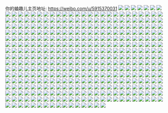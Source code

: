 你的蛐趣儿主页地址: https://weibo.com/u/5915370031 
![](https://wx4.sinaimg.cn/mw2000/006skhY3gy1h909k92pvej30u01syne4.jpg) 
![](https://wx4.sinaimg.cn/mw2000/006skhY3gy1h8wcviy0dij30u00k7abq.jpg) 
![](https://wx4.sinaimg.cn/mw2000/006skhY3gy1h8thjb55k2j30u010jgsk.jpg) 
![](https://wx4.sinaimg.cn/mw2000/006skhY3gy1h8thjevhzjj30u01aen52.jpg) 
![](https://wx4.sinaimg.cn/mw2000/006skhY3gy1h8l8j1ufknj30u01sy7gy.jpg) 
![](https://wx4.sinaimg.cn/mw2000/006skhY3gy1h8l8jalm39j30u01sydw4.jpg) 
![](https://wx4.sinaimg.cn/mw2000/006skhY3gy1h8hk0d07oyj30u01syqdw.jpg) 
![](https://wx4.sinaimg.cn/mw2000/006skhY3gy1h8hk0fcx0nj30u01sywpy.jpg) 
![](https://wx4.sinaimg.cn/mw2000/006skhY3gy1h8hk3m7grhj30u01sxk3a.jpg) 
![](https://wx4.sinaimg.cn/mw2000/006skhY3gy1h8gis7v02dj31400u046y.jpg) 
![](https://wx4.sinaimg.cn/mw2000/006skhY3gy1h8giysmq0oj30tu13utiw.jpg) 
![](https://wx4.sinaimg.cn/mw2000/006skhY3gy1h8gis684u4j30u0140wm0.jpg) 
![](https://wx4.sinaimg.cn/mw2000/006skhY3gy1h8gixk96j7j30u01sytmg.jpg) 
![](https://wx4.sinaimg.cn/mw2000/006skhY3gy1h8gixlawh7j30u00ns42x.jpg) 
![](https://wx4.sinaimg.cn/mw2000/006skhY3gy1h8giz4s4poj30u019qgvf.jpg) 
![](https://wx4.sinaimg.cn/mw2000/006skhY3gy1h8e9qvwxvoj30tu13uwmx.jpg) 
![](https://wx4.sinaimg.cn/mw2000/006skhY3gy1h88qe8uvq5j31400u0wl0.jpg) 
![](https://wx4.sinaimg.cn/mw2000/006skhY3gy1h88qe9dv5rj30u014778w.jpg) 
![](https://wx4.sinaimg.cn/mw2000/006skhY3gy1h88qe9sd5pj30u011cq8o.jpg) 
![](https://wx4.sinaimg.cn/mw2000/006skhY3gy1h88qeb2crsj30u0164jx4.jpg) 
![](https://wx4.sinaimg.cn/mw2000/006skhY3gy1h88qebf06aj30u00vxgro.jpg) 
![](https://wx4.sinaimg.cn/mw2000/006skhY3gy1h8654v1b75j30u01sy15w.jpg) 
![](https://wx4.sinaimg.cn/mw2000/006skhY3gy1h84i3y46rzj30u01syqd0.jpg) 
![](https://wx4.sinaimg.cn/mw2000/006skhY3gy1h84i45x7jij30u01sy13x.jpg) 
![](https://wx4.sinaimg.cn/mw2000/006skhY3gy1h83jc42y50j30u0140tfg.jpg) 
![](https://wx4.sinaimg.cn/mw2000/006skhY3gy1h83jc8qawjj30u00rl43j.jpg) 
![](https://wx4.sinaimg.cn/mw2000/006skhY3gy1h80fatznhfj30u00j3dkg.jpg) 
![](https://wx4.sinaimg.cn/mw2000/006skhY3gy1h7vvfcackgj31400u0qe9.jpg) 
![](https://wx4.sinaimg.cn/mw2000/006skhY3gy1h7vvfdmg4wj30u00u0n3n.jpg) 
![](https://wx4.sinaimg.cn/mw2000/006skhY3gy1h7vvfao5wkj30u0140484.jpg) 
![](https://wx4.sinaimg.cn/mw2000/006skhY3gy1h7upo1h7cqj30u00u0adf.jpg) 
![](https://wx4.sinaimg.cn/mw2000/006skhY3gy1h7upnz8nvtj30u014042n.jpg) 
![](https://wx4.sinaimg.cn/mw2000/006skhY3gy1h7upo209r8j30u00u0jvs.jpg) 
![](https://wx4.sinaimg.cn/mw2000/006skhY3gy1h7tlscsytej30u00zu115.jpg) 
![](https://wx4.sinaimg.cn/mw2000/006skhY3gy1h7tls8idydj30u00zh440.jpg) 
![](https://wx4.sinaimg.cn/mw2000/006skhY3gy1h7tls8trovj30u00u00xq.jpg) 
![](https://wx4.sinaimg.cn/mw2000/006skhY3gy1h7npqyhrxrj30u012ytcm.jpg) 
![](https://wx4.sinaimg.cn/mw2000/006skhY3gy1h7mc1nofkyj30u01sxn1z.jpg) 
![](https://wx4.sinaimg.cn/mw2000/006skhY3gy1h7gs7wpuz4j30u0140q5a.jpg) 
![](https://wx4.sinaimg.cn/mw2000/006skhY3gy1h7gs7x1hrcj30u014042d.jpg) 
![](https://wx4.sinaimg.cn/mw2000/006skhY3gy1h7gs7vww6kj30tu13uabj.jpg) 
![](https://wx4.sinaimg.cn/mw2000/006skhY3gy1h7e0zan027j30u00x57c9.jpg) 
![](https://wx4.sinaimg.cn/mw2000/006skhY3gy1h7e0znep88j30u00xr425.jpg) 
![](https://wx4.sinaimg.cn/mw2000/006skhY3gy1h7e10npabwj30u0140n0z.jpg) 
![](https://wx4.sinaimg.cn/mw2000/006skhY3gy1h7d0y5r2idj30u0140abh.jpg) 
![](https://wx4.sinaimg.cn/mw2000/006skhY3gy1h7d0y54rrfj30u0140q5u.jpg) 
![](https://wx4.sinaimg.cn/mw2000/006skhY3gy1h7d0y6a5kwj30u0140agg.jpg) 
![](https://wx4.sinaimg.cn/mw2000/006skhY3gy1h79fq1akzxj30u00u0jvg.jpg) 
![](https://wx4.sinaimg.cn/mw2000/006skhY3gy1h79fq2ryy6j30u01400x2.jpg) 
![](https://wx4.sinaimg.cn/mw2000/006skhY3gy1h76jciu5bxj313c0u07d1.jpg) 
![](https://wx4.sinaimg.cn/mw2000/006skhY3gy1h74wd7rybuj30lc0sgjwu.jpg) 
![](https://wx4.sinaimg.cn/mw2000/006skhY3gy1h74wd8p25bj30u00u044d.jpg) 
![](https://wx4.sinaimg.cn/mw2000/006skhY3gy1h74wd75g3qj30u0140qav.jpg) 
![](https://wx4.sinaimg.cn/mw2000/006skhY3gy1h74wdylb01j30u00bjgnu.jpg) 
![](https://wx4.sinaimg.cn/mw2000/006skhY3gy1h72mymgr6vj30u0140to9.jpg) 
![](https://wx4.sinaimg.cn/mw2000/006skhY3gy1h72mynstxij30u0140wu7.jpg) 
![](https://wx4.sinaimg.cn/mw2000/006skhY3gy1h72myoqr5ej30u0142dpm.jpg) 
![](https://wx4.sinaimg.cn/mw2000/006skhY3gy1h72myqfskgj30u014016q.jpg) 
![](https://wx4.sinaimg.cn/mw2000/006skhY3gy1h6vhh1aidqj30u00bq74z.jpg) 
![](https://wx4.sinaimg.cn/mw2000/006skhY3gy1h6slrll0tqj31h813xao8.jpg) 
![](https://wx4.sinaimg.cn/mw2000/006skhY3ly1h6nofrtwwzj30u01chn0j.jpg) 
![](https://wx4.sinaimg.cn/mw2000/006skhY3ly1h6mr4evhkuj30u0140n6e.jpg) 
![](https://wx4.sinaimg.cn/mw2000/006skhY3ly1h6mr4fck91j30kw1jp7av.jpg) 
![](https://wx4.sinaimg.cn/mw2000/006skhY3ly1h6mr4d1rtej30u0140n6o.jpg) 
![](https://wx4.sinaimg.cn/mw2000/006skhY3ly1h6mr4dmgryj30u0140wfw.jpg) 
![](https://wx4.sinaimg.cn/mw2000/006skhY3ly1h6mr4fu9fwj30u00x8tb6.jpg) 
![](https://wx4.sinaimg.cn/mw2000/006skhY3ly1h6mr4iz611j30u0140wnh.jpg) 
![](https://wx4.sinaimg.cn/mw2000/006skhY3ly1h6m14t6w0jj30u0142gqu.jpg) 
![](https://wx4.sinaimg.cn/mw2000/006skhY3ly1h6m14si3plj30u01420ye.jpg) 
![](https://wx4.sinaimg.cn/mw2000/006skhY3gy1h6hscyshi8j30u01ks0u1.jpg) 
![](https://wx4.sinaimg.cn/mw2000/006skhY3gy1h6fqf0nm7ij30p60r4gmv.jpg) 
![](https://wx4.sinaimg.cn/mw2000/006skhY3gy1h6fqf6fngaj31o0280n3w.jpg) 
![](https://wx4.sinaimg.cn/mw2000/006skhY3gy1h6fqfa3h3ij31o02804qp.jpg) 
![](https://wx4.sinaimg.cn/mw2000/006skhY3gy1h6fqf4rwudj32sy27jkjm.jpg) 
![](https://wx4.sinaimg.cn/mw2000/006skhY3gy1h6fqf99cp2j33402c0qv6.jpg) 
![](https://wx4.sinaimg.cn/mw2000/006skhY3gy1h6fqf5gx5ej30vl1eqgnd.jpg) 
![](https://wx4.sinaimg.cn/mw2000/006skhY3gy1h6fqf7r5kjj33402c0kjm.jpg) 
![](https://wx4.sinaimg.cn/mw2000/006skhY3gy1h6fqf37k8nj328p34047h.jpg) 
![](https://wx4.sinaimg.cn/mw2000/006skhY3gy1h6fqfc1pwwj32801o0kjl.jpg) 
![](https://wx4.sinaimg.cn/mw2000/006skhY3gy1h6fqfcr6fjj32801o0kjl.jpg) 
![](https://wx4.sinaimg.cn/mw2000/006skhY3gy1h6czq3hy10j30ll0ya462.jpg) 
![](https://wx4.sinaimg.cn/mw2000/006skhY3gy1h6az9y74u6j33402c04qq.jpg) 
![](https://wx4.sinaimg.cn/mw2000/006skhY3gy1h6az9wyqyjj33402c0u0x.jpg) 
![](https://wx4.sinaimg.cn/mw2000/006skhY3gy1h62kal9f8dj30qj1b50tn.jpg) 
![](https://wx4.sinaimg.cn/mw2000/006skhY3gy1h62kcaydaij30tu0uvgrl.jpg) 
![](https://wx4.sinaimg.cn/mw2000/006skhY3gy1h5so913rnfj31400u076s.jpg) 
![](https://wx4.sinaimg.cn/mw2000/006skhY3gy1h5p7enwwptj30u00o9my9.jpg) 
![](https://wx4.sinaimg.cn/mw2000/006skhY3gy1h5p05u33nwj30u019040q.jpg) 
![](https://wx4.sinaimg.cn/mw2000/006skhY3gy1h5p062yy9fj30sh0qlwep.jpg) 
![](https://wx4.sinaimg.cn/mw2000/006skhY3gy1h5p06idunrj30lp0sptbm.jpg) 
![](https://wx4.sinaimg.cn/mw2000/006skhY3gy1h5mn7irsu6j30k00zkt9x.jpg) 
![](https://wx4.sinaimg.cn/mw2000/006skhY3gy1h5h1dy8gflj33230ls1bo.jpg) 
![](https://wx4.sinaimg.cn/mw2000/006skhY3gy1h5du8f9xzvj30wi1ycb29.jpg) 
![](https://wx4.sinaimg.cn/mw2000/006skhY3gy1h5du8i47ewj30wi1ycqv5.jpg) 
![](https://wx4.sinaimg.cn/mw2000/006skhY3gy1h5cd5mx7otj30n915cjxh.jpg) 
![](https://wx4.sinaimg.cn/mw2000/006skhY3gy1h54axh151tj31o0280e81.jpg) 
![](https://wx4.sinaimg.cn/mw2000/006skhY3gy1h546jzurjsj31fu25s1kx.jpg) 
![](https://wx4.sinaimg.cn/mw2000/006skhY3gy1h546k0vha6j31fu25s4jn.jpg) 
![](https://wx4.sinaimg.cn/mw2000/006skhY3gy1h510wcsqvpj30qe1knwl7.jpg) 
![](https://wx4.sinaimg.cn/mw2000/006skhY3gy1h510wv002tj30ot1lwtfq.jpg) 
![](https://wx4.sinaimg.cn/mw2000/006skhY3gy1h4yctgf0gxj30wi180ae7.jpg) 
![](https://wx4.sinaimg.cn/mw2000/006skhY3gy1h4ycsbfyatj30zk136wj8.jpg) 
![](https://wx4.sinaimg.cn/mw2000/006skhY3gy1h4wpceg6y4j30wi1yckbk.jpg) 
![](https://wx4.sinaimg.cn/mw2000/006skhY3gy1h4w12dqo53j30pd1ml78v.jpg) 
![](https://wx4.sinaimg.cn/mw2000/006skhY3gy1h4w12ec4wrj30q41m6jwt.jpg) 
![](https://wx4.sinaimg.cn/mw2000/006skhY3gy1h4jnzrxiopj314k0tvk13.jpg) 
![](https://wx4.sinaimg.cn/mw2000/006skhY3gy1h4jnzsrm3yj30u0140jwj.jpg) 
![](https://wx4.sinaimg.cn/mw2000/006skhY3gy1h4jnzsdf4vj30u01420w4.jpg) 
![](https://wx4.sinaimg.cn/mw2000/006skhY3gy1h4jo1r995rj30g20363yj.jpg) 
![](https://wx4.sinaimg.cn/mw2000/006skhY3gy1h4g1xvm0xjj321b340e83.jpg) 
![](https://wx4.sinaimg.cn/mw2000/006skhY3gy1h4g1xxhy7hj322p340npd.jpg) 
![](https://wx4.sinaimg.cn/mw2000/006skhY3gy1h4g1xs2ba4j34mo334kjl.jpg) 
![](https://wx4.sinaimg.cn/mw2000/006skhY3gy1h4g1xsjxmnj30xd0ir41x.jpg) 
![](https://wx4.sinaimg.cn/mw2000/006skhY3gy1h4dz7c6rb3j30u00iamz8.jpg) 
![](https://wx4.sinaimg.cn/mw2000/006skhY3gy1h4dz7cv27pj30k0168myo.jpg) 
![](https://wx4.sinaimg.cn/mw2000/006skhY3gy1h4dlrmattlj30u01f1ap0.jpg) 
![](https://wx4.sinaimg.cn/mw2000/006skhY3gy1h4dlrq8daaj30u01guguq.jpg) 
![](https://wx4.sinaimg.cn/mw2000/006skhY3gy1h47iyf4orhj30ku0rsqbx.jpg) 
![](https://wx4.sinaimg.cn/mw2000/006skhY3gy1h41qmo3dpvj31hb0u0432.jpg) 
![](https://wx4.sinaimg.cn/mw2000/006skhY3gy1h41qmojd4jj31hc0u0qba.jpg) 
![](https://wx4.sinaimg.cn/mw2000/006skhY3gy1h41qmnjg19j31400u0q89.jpg) 
![](https://wx4.sinaimg.cn/mw2000/006skhY3gy1h410vvg2vzj322m297npd.jpg) 
![](https://wx4.sinaimg.cn/mw2000/006skhY3gy1h410w1gmxkj32c0341hdv.jpg) 
![](https://wx4.sinaimg.cn/mw2000/006skhY3gy1h410vxk7whj32b41na4qq.jpg) 
![](https://wx4.sinaimg.cn/mw2000/006skhY3gy1h410vtyu9rj32b6340nph.jpg) 
![](https://wx4.sinaimg.cn/mw2000/006skhY3gy1h3u4pl68fuj30mg0h5dji.jpg) 
![](https://wx4.sinaimg.cn/mw2000/006skhY3gy1h3qg8lxdg4j30tn0m876w.jpg) 
![](https://wx4.sinaimg.cn/mw2000/006skhY3ly1h3qa8og2nej30s40a63zq.jpg) 
![](https://wx4.sinaimg.cn/mw2000/006skhY3gy1h3i9lmknjnj30fj0d2my2.jpg) 
![](https://wx4.sinaimg.cn/mw2000/006skhY3gy1h3gcixxrrqj33co4gwu12.jpg) 
![](https://wx4.sinaimg.cn/mw2000/006skhY3gy1h3gclkg0shj30go0m8wf1.jpg) 
![](https://wx4.sinaimg.cn/mw2000/006skhY3gy1h39189oyb9j30wh13eamh.jpg) 
![](https://wx4.sinaimg.cn/mw2000/006skhY3gy1h391ge4u93j30u0104wrm.jpg) 
![](https://wx4.sinaimg.cn/mw2000/006skhY3gy1h391gdhu7rj30u010htln.jpg) 
![](https://wx4.sinaimg.cn/mw2000/006skhY3gy1h3918ave17j32fi340qv5.jpg) 
![](https://wx4.sinaimg.cn/mw2000/006skhY3gy1h384500f8dj30u01400y1.jpg) 
![](https://wx4.sinaimg.cn/mw2000/006skhY3gy1h36u7t1t2vj30u0142tbi.jpg) 
![](https://wx4.sinaimg.cn/mw2000/006skhY3gy1h36uc1j7jjj30u014079p.jpg) 
![](https://wx4.sinaimg.cn/mw2000/006skhY3gy1h36uc27cp3j30u0114773.jpg) 
![](https://wx4.sinaimg.cn/mw2000/006skhY3gy1h36u7tuy1jj30u0142grd.jpg) 
![](https://wx4.sinaimg.cn/mw2000/006skhY3gy1h36u7ukk8qj30u014242i.jpg) 
![](https://wx4.sinaimg.cn/mw2000/006skhY3gy1h36u7ylehoj30u0142grf.jpg) 
![](https://wx4.sinaimg.cn/mw2000/006skhY3gy1h3514g4irfj33402c04qq.jpg) 
![](https://wx4.sinaimg.cn/mw2000/006skhY3gy1h3515dbxmrj30g40dhac7.jpg) 
![](https://wx4.sinaimg.cn/mw2000/006skhY3gy1h32czdrsn1j30jx0ox795.jpg) 
![](https://wx4.sinaimg.cn/mw2000/006skhY3gy1h32czgv7pfj30u019nwph.jpg) 
![](https://wx4.sinaimg.cn/mw2000/006skhY3gy1h2sw6z2n36j30kw1jodru.jpg) 
![](https://wx4.sinaimg.cn/mw2000/006skhY3gy1h2sw6zt3aaj30kw1syn6j.jpg) 
![](https://wx4.sinaimg.cn/mw2000/006skhY3gy1h2sw70oqioj30kw1r9tkz.jpg) 
![](https://wx4.sinaimg.cn/mw2000/006skhY3gy1h2sw6xq6mzj314d0u0tgq.jpg) 
![](https://wx4.sinaimg.cn/mw2000/006skhY3gy1h2sw71fc8wj30u019t7bo.jpg) 
![](https://wx4.sinaimg.cn/mw2000/006skhY3gy1h2sw72arvhj30u0140jzt.jpg) 
![](https://wx4.sinaimg.cn/mw2000/006skhY3gy1h2sw730a5dj30u019iakv.jpg) 
![](https://wx4.sinaimg.cn/mw2000/006skhY3gy1h2sw7fh7lsj30u019owq9.jpg) 
![](https://wx4.sinaimg.cn/mw2000/006skhY3gy1h2sw73hsm7j30k00zkn1o.jpg) 
![](https://wx4.sinaimg.cn/mw2000/006skhY3gy1h2sw1nvlg9j30u00u0gtw.jpg) 
![](https://wx4.sinaimg.cn/mw2000/006skhY3gy1h2sw1mwyn2j30u00u0100.jpg) 
![](https://wx4.sinaimg.cn/mw2000/006skhY3gy1h2sw1ongtgj30u00u0tgr.jpg) 
![](https://wx4.sinaimg.cn/mw2000/006skhY3gy1h2sw28htj1j30p110e0zf.jpg) 
![](https://wx4.sinaimg.cn/mw2000/006skhY3gy1h2qqfc6ggrj313u0tujwr.jpg) 
![](https://wx4.sinaimg.cn/mw2000/006skhY3gy1h2pn72qjwbj30u0142qf2.jpg) 
![](https://wx4.sinaimg.cn/mw2000/006skhY3gy1h2pn74twbhj31420u0ws8.jpg) 
![](https://wx4.sinaimg.cn/mw2000/006skhY3gy1h2pn76rej5j30u0142k5a.jpg) 
![](https://wx4.sinaimg.cn/mw2000/006skhY3gy1h2pn7a7ttfj30u0142dq2.jpg) 
![](https://wx4.sinaimg.cn/mw2000/006skhY3gy1h2pnv7ay4pj30u00u0qam.jpg) 
![](https://wx4.sinaimg.cn/mw2000/006skhY3gy1h2pnx66qjdj30u014016h.jpg) 
![](https://wx4.sinaimg.cn/mw2000/006skhY3gy1h2pnxdjzbfj30u0140akk.jpg) 
![](https://wx4.sinaimg.cn/mw2000/006skhY3gy1h2pnxezixwj30u0140wsm.jpg) 
![](https://wx4.sinaimg.cn/mw2000/006skhY3gy1h2mikqnua7j30u0140ta6.jpg) 
![](https://wx4.sinaimg.cn/mw2000/006skhY3gy1h2gmebqbiaj311n0rodog.jpg) 
![](https://wx4.sinaimg.cn/mw2000/006skhY3gy1h2gmht02uvj30jw0sqad5.jpg) 
![](https://wx4.sinaimg.cn/mw2000/006skhY3gy1h2gmh744l7j31400u0tfo.jpg) 
![](https://wx4.sinaimg.cn/mw2000/006skhY3gy1h2f13fzmv2j30u012cdpg.jpg) 
![](https://wx4.sinaimg.cn/mw2000/006skhY3gy1h2f17ezaxzj30u01syamu.jpg) 
![](https://wx4.sinaimg.cn/mw2000/006skhY3gy1h2f14oysfoj30u0142wp7.jpg) 
![](https://wx4.sinaimg.cn/mw2000/006skhY3gy1h2f13k8swwj31400u0ah2.jpg) 
![](https://wx4.sinaimg.cn/mw2000/006skhY3gy1h2f13lasofj30u014045v.jpg) 
![](https://wx4.sinaimg.cn/mw2000/006skhY3gy1h2f17id6muj30ic0w5juf.jpg) 
![](https://wx4.sinaimg.cn/mw2000/006skhY3gy1h2f16jorenj30u0140jy8.jpg) 
![](https://wx4.sinaimg.cn/mw2000/006skhY3gy1h2bkpwkefmj30u00ltn0x.jpg) 
![](https://wx4.sinaimg.cn/mw2000/006skhY3gy1h27modkhqyj313u0tu46r.jpg) 
![](https://wx4.sinaimg.cn/mw2000/006skhY3gy1h25flqwjkzj30q4033glp.jpg) 
![](https://wx4.sinaimg.cn/mw2000/006skhY3gy1h24me5hxvpj31400u0jxq.jpg) 
![](https://wx4.sinaimg.cn/mw2000/006skhY3gy1h24me4ghxhj30nx15qjxf.jpg) 
![](https://wx4.sinaimg.cn/mw2000/006skhY3gy1h24mebl00sj30ni15jgqu.jpg) 
![](https://wx4.sinaimg.cn/mw2000/006skhY3gy1h22j7wm5pkj30u0140jzj.jpg) 
![](https://wx4.sinaimg.cn/mw2000/006skhY3gy1h22j7x21u3j31400u0ac8.jpg) 
![](https://wx4.sinaimg.cn/mw2000/006skhY3gy1h22j7vu7z8j31400u0gpk.jpg) 
![](https://wx4.sinaimg.cn/mw2000/006skhY3gy1h1y054lka4j30u0133n41.jpg) 
![](https://wx4.sinaimg.cn/mw2000/006skhY3gy1h1y053p10pj30u013x0y7.jpg) 
![](https://wx4.sinaimg.cn/mw2000/006skhY3gy1h1y055hyd6j30u00y7gt1.jpg) 
![](https://wx4.sinaimg.cn/mw2000/006skhY3gy1h1y0562hwyj30u010812a.jpg) 
![](https://wx4.sinaimg.cn/mw2000/006skhY3gy1h1y09j1yfzj30qo140gu6.jpg) 
![](https://wx4.sinaimg.cn/mw2000/006skhY3gy1h1y09kcbkgj30k0162dmp.jpg) 
![](https://wx4.sinaimg.cn/mw2000/006skhY3gy1h1taadj3loj30u0141gym.jpg) 
![](https://wx4.sinaimg.cn/mw2000/006skhY3gy1h1t7ncca9gj30u01sydro.jpg) 
![](https://wx4.sinaimg.cn/mw2000/006skhY3gy1h1rvan93kkj30u0140n6w.jpg) 
![](https://wx4.sinaimg.cn/mw2000/006skhY3gy1h1k4sakjq9j306g0n8751.jpg) 
![](https://wx4.sinaimg.cn/mw2000/006skhY3gy1h1bwnqjsf4j30u0140agq.jpg) 
![](https://wx4.sinaimg.cn/mw2000/006skhY3gy1h1bedtahcbj30th1430xa.jpg) 
![](https://wx4.sinaimg.cn/mw2000/006skhY3gy1h0wzc20lxej30mi0u0wii.jpg) 
![](https://wx4.sinaimg.cn/mw2000/006skhY3gy1h0vhit4wmkj30ln0wmq7s.jpg) 
![](https://wx4.sinaimg.cn/mw2000/006skhY3gy1h0sfod54gmj30u00iegqk.jpg) 
![](https://wx4.sinaimg.cn/mw2000/006skhY3gy1h0l814uniqj30u014043y.jpg) 
![](https://wx4.sinaimg.cn/mw2000/006skhY3gy1h0l8145gjoj30u00f0dgx.jpg) 
![](https://wx4.sinaimg.cn/mw2000/006skhY3gy1h0gtcdr4bjj30u01400w6.jpg) 
![](https://wx4.sinaimg.cn/mw2000/006skhY3gy1h0gtcd5jasj31400u0qal.jpg) 
![](https://wx4.sinaimg.cn/mw2000/006skhY3gy1h0gtcg3do5j30u0140gr9.jpg) 
![](https://wx4.sinaimg.cn/mw2000/006skhY3gy1h0ekzdc06sj31400u0n5u.jpg) 
![](https://wx4.sinaimg.cn/mw2000/006skhY3gy1h09ur9dyshj30fu0pfac3.jpg) 
![](https://wx4.sinaimg.cn/mw2000/006skhY3gy1h01pgcpgrvj30jc0jcgot.jpg) 
![](https://wx4.sinaimg.cn/mw2000/006skhY3gy1h00bhuvr1lj30ow0tsdj6.jpg) 
![](https://wx4.sinaimg.cn/mw2000/006skhY3gy1h00bhxa3ajj30u01hc48k.jpg) 
![](https://wx4.sinaimg.cn/mw2000/006skhY3gy1gzyz2ojj9lj30u064i1kx.jpg) 
![](https://wx4.sinaimg.cn/mw2000/006skhY3gy1gztbpitilqj30u0140n2n.jpg) 
![](https://wx4.sinaimg.cn/mw2000/006skhY3gy1gzputymckqj30u0140dmu.jpg) 
![](https://wx4.sinaimg.cn/mw2000/006skhY3gy1gzputxte3zj30u0140ai5.jpg) 
![](https://wx4.sinaimg.cn/mw2000/006skhY3gy1gzmtk4y26tj30h80p80ui.jpg) 
![](https://wx4.sinaimg.cn/mw2000/006skhY3gy1gzfkcqjz4rj30u01400y1.jpg) 
![](https://wx4.sinaimg.cn/mw2000/006skhY3gy1gzfkcqylcvj30ot1bu40y.jpg) 
![](https://wx4.sinaimg.cn/mw2000/006skhY3gy1gzd5v1uaemj30u014018a.jpg) 
![](https://wx4.sinaimg.cn/mw2000/006skhY3gy1gz90h2p2h9j30jl0zb409.jpg) 
![](https://wx4.sinaimg.cn/mw2000/006skhY3gy1gz0y7obvidj30u018kqdi.jpg) 
![](https://wx4.sinaimg.cn/mw2000/006skhY3gy1gz0y87x9o9j314002at94.jpg) 
![](https://wx4.sinaimg.cn/mw2000/006skhY3gy1gyyccwhullj30u0140k1q.jpg) 
![](https://wx4.sinaimg.cn/mw2000/006skhY3gy1gyycd0q4r2j31400u0wmf.jpg) 
![](https://wx4.sinaimg.cn/mw2000/006skhY3gy1gyycczmzv6j31400u0tgw.jpg) 
![](https://wx4.sinaimg.cn/mw2000/006skhY3gy1gyyccynz87j30qo16cagl.jpg) 
![](https://wx4.sinaimg.cn/mw2000/006skhY3gy1gyycd1x2pdj310m0u07ao.jpg) 
![](https://wx4.sinaimg.cn/mw2000/006skhY3gy1gyycexqdqmj30u00rrade.jpg) 
![](https://wx4.sinaimg.cn/mw2000/006skhY3gy1gy0ij4yevkj30de0cst9d.jpg) 
![](https://wx4.sinaimg.cn/mw2000/006skhY3gy1gy0iknwx0ej30pi0haq48.jpg) 
![](https://wx4.sinaimg.cn/mw2000/006skhY3gy1gxygl18csyj33402c04qr.jpg) 
![](https://wx4.sinaimg.cn/mw2000/006skhY3gy1gxygluf9ozj30m50jv45h.jpg) 
![](https://wx4.sinaimg.cn/mw2000/006skhY3gy1gxx6zmkr3vj30gb0963zy.jpg) 
![](https://wx4.sinaimg.cn/mw2000/006skhY3gy1gxoar7gweij30r20tzte9.jpg) 
![](https://wx4.sinaimg.cn/mw2000/006skhY3gy1gxoaoo6550j30u0142gsh.jpg) 
![](https://wx4.sinaimg.cn/mw2000/006skhY3gy1gxoaomy6ikj30u0142thh.jpg) 
![](https://wx4.sinaimg.cn/mw2000/006skhY3gy1gxoap6f9tkj30u0140ai5.jpg) 
![](https://wx4.sinaimg.cn/mw2000/006skhY3gy1gxoaonmsycj30u0140wnc.jpg) 
![](https://wx4.sinaimg.cn/mw2000/006skhY3gy1gv2noj9ddkj625s1ma1ky02.jpg) 
![](https://wx4.sinaimg.cn/mw2000/006skhY3gy1gv2nojljr0j60wo0l5gtn02.jpg) 
![](https://wx4.sinaimg.cn/mw2000/006skhY3gy1gv2noqqwz2j62561ft1ky02.jpg) 
![](https://wx4.sinaimg.cn/mw2000/006skhY3gy1gv2nol1jx1j62c0340b2b02.jpg) 
![](https://wx4.sinaimg.cn/mw2000/006skhY3gy1gv2noppobwj625s1mchdt02.jpg) 
![](https://wx4.sinaimg.cn/mw2000/006skhY3gy1gv2nooojylj635s2dce8202.jpg) 
![](https://wx4.sinaimg.cn/mw2000/006skhY3gy1gv2np3obj8j63402c0b2a02.jpg) 
![](https://wx4.sinaimg.cn/mw2000/006skhY3gy1gv2nqn1ne8j61ha0u0gtk02.jpg) 
![](https://wx4.sinaimg.cn/mw2000/006skhY3gy1gv2nqzbrq4j60yi22ohb002.jpg) 
![](https://wx4.sinaimg.cn/mw2000/006skhY3gy1grzg7op1ftj30u01syx6s.jpg) 
![](https://wx4.sinaimg.cn/mw2000/006skhY3gy1grxssblo01j30u0140goq.jpg) 
![](https://wx4.sinaimg.cn/mw2000/006skhY3gy1grxssccmhlj31400u0gsm.jpg) 
![](https://wx4.sinaimg.cn/mw2000/006skhY3gy1grxstd2bg5j30u0140tkj.jpg) 
![](https://wx4.sinaimg.cn/mw2000/006skhY3gy1grxstdwv96j30se116tja.jpg) 
![](https://wx4.sinaimg.cn/mw2000/006skhY3gy1grxw3sz4n6j31400u0tf9.jpg) 
![](https://wx4.sinaimg.cn/mw2000/006skhY3gy1grxw45ynwzj31400u0128.jpg) 
![](https://wx4.sinaimg.cn/mw2000/006skhY3gy1gr34pu9qaej30u00ylqe9.jpg) 
![](https://wx4.sinaimg.cn/mw2000/006skhY3gy1gr34pcjm33j30u0140n9l.jpg) 
![](https://wx4.sinaimg.cn/mw2000/006skhY3gy1gr34pavmoqj30u0140al5.jpg) 
![](https://wx4.sinaimg.cn/mw2000/006skhY3gy1gr34z12q0bj30u0142dt0.jpg) 
![](https://wx4.sinaimg.cn/mw2000/006skhY3gy1gr34pbwpnaj30u0140dsz.jpg) 
![](https://wx4.sinaimg.cn/mw2000/006skhY3gy1gr34z1j90fj30u0140the.jpg) 
![](https://wx4.sinaimg.cn/mw2000/006skhY3gy1gr34z0fwwbj31400u048m.jpg) 
![](https://wx4.sinaimg.cn/mw2000/006skhY3gy1gr34pjwg5ij31400u0tju.jpg) 
![](https://wx4.sinaimg.cn/mw2000/006skhY3gy1gr34z21j3sj30u01404af.jpg) 
![](https://wx4.sinaimg.cn/mw2000/006skhY3ly1gp1ynilgt2j30u01szdwb.jpg) 
![](https://wx4.sinaimg.cn/mw2000/006skhY3ly1govx2jervoj30u00vgjsw.jpg) 
![](https://wx4.sinaimg.cn/mw2000/006skhY3ly1govx3l2fjpj30tz1ed773.jpg) 
![](https://wx4.sinaimg.cn/mw2000/006skhY3ly1go9i21unuwj31400u04i0.jpg) 
![](https://wx4.sinaimg.cn/mw2000/006skhY3ly1go9i1tcwikj31420u04iv.jpg) 
![](https://wx4.sinaimg.cn/mw2000/006skhY3ly1go9i1u0oegj31400u04fj.jpg) 
![](https://wx4.sinaimg.cn/mw2000/006skhY3ly1go9i1uoco2j31400u0k8s.jpg) 
![](https://wx4.sinaimg.cn/mw2000/006skhY3ly1go9i1x8edcj31400u0tqu.jpg) 
![](https://wx4.sinaimg.cn/mw2000/006skhY3ly1go9i1xxm87j31400u07m3.jpg) 
![](https://wx4.sinaimg.cn/mw2000/006skhY3ly1go9i1z4v4yj31400u0nbn.jpg) 
![](https://wx4.sinaimg.cn/mw2000/006skhY3ly1go9i20kjvgj31400u0h3q.jpg) 
![](https://wx4.sinaimg.cn/mw2000/006skhY3ly1go9i1whwtgj31400u04g7.jpg) 
![](https://wx4.sinaimg.cn/mw2000/006skhY3ly1gnyixr3vcxj31900u0anw.jpg) 
![](https://wx4.sinaimg.cn/mw2000/006skhY3ly1gnyixpmi95j31900u0tk2.jpg) 
![](https://wx4.sinaimg.cn/mw2000/006skhY3ly1gnyixs1lu6j31900u0tqf.jpg) 
![](https://wx4.sinaimg.cn/mw2000/006skhY3ly1gnyixtvjv6j30kw36uhbr.jpg) 
![](https://wx4.sinaimg.cn/mw2000/006skhY3ly1gnyixv99wbj31900u0qgo.jpg) 
![](https://wx4.sinaimg.cn/mw2000/006skhY3ly1gnyixwdlykj31400u0ahw.jpg) 
![](https://wx4.sinaimg.cn/mw2000/006skhY3ly1gnyixx3xqtj31400u0n7w.jpg) 
![](https://wx4.sinaimg.cn/mw2000/006skhY3ly1gnyixvv8qzj30u0140nac.jpg) 
![](https://wx4.sinaimg.cn/mw2000/006skhY3ly1gnyixxwsncj31400u0dt7.jpg) 
![](https://wx4.sinaimg.cn/mw2000/006skhY3ly1gnyixybbjaj31400u0ah5.jpg) 
![](https://wx4.sinaimg.cn/mw2000/006skhY3ly1gnyixz4idzj30u0140gwa.jpg) 
![](https://wx4.sinaimg.cn/mw2000/006skhY3ly1gnyixzkkisj31400u0dn8.jpg) 
![](https://wx4.sinaimg.cn/mw2000/006skhY3ly1gnyiy06wfpj31400u04a0.jpg) 
![](https://wx4.sinaimg.cn/mw2000/006skhY3ly1gnyiy0t96gj30u01407fv.jpg) 
![](https://wx4.sinaimg.cn/mw2000/006skhY3ly1gmky87h3h2j30ru1jogwo.jpg) 
![](https://wx4.sinaimg.cn/mw2000/006skhY3ly1gmky87r9p0j30u0142ajc.jpg) 
![](https://wx4.sinaimg.cn/mw2000/006skhY3ly1gmky883e6oj30rs1jin3g.jpg) 
![](https://wx4.sinaimg.cn/mw2000/006skhY3ly1gmky88g232j31420u0nea.jpg) 
![](https://wx4.sinaimg.cn/mw2000/006skhY3ly1gmky88pvoyj30hs12i77b.jpg) 
![](https://wx4.sinaimg.cn/mw2000/006skhY3ly1gmky88zbnuj30u0190n37.jpg) 
![](https://wx4.sinaimg.cn/mw2000/006skhY3ly1gmky86necyj30u00jtwk9.jpg) 
![](https://wx4.sinaimg.cn/mw2000/006skhY3ly1gmky89e4k1j30u0142wkf.jpg) 
![](https://wx4.sinaimg.cn/mw2000/006skhY3ly1gmky872r12j30u0194wp3.jpg) 
![](https://wx4.sinaimg.cn/mw2000/006skhY3ly1gmky89y44oj30u01407k0.jpg) 
![](https://wx4.sinaimg.cn/mw2000/006skhY3ly1glovjkoy7aj30u0140dqx.jpg) 
![](https://wx4.sinaimg.cn/mw2000/006skhY3ly1gkja8luenvj30u015711s.jpg) 
![](https://wx4.sinaimg.cn/mw2000/006skhY3ly1gk683r8uxhj31400u00xt.jpg) 
![](https://wx4.sinaimg.cn/mw2000/006skhY3ly1gk683ruhsuj31400u07bl.jpg) 
![](https://wx4.sinaimg.cn/mw2000/006skhY3ly1gjq5kkprixj31hc0u0k28.jpg) 
![](https://wx4.sinaimg.cn/mw2000/006skhY3ly1gjq5muutmwj30mi0ibn1g.jpg) 
![](https://wx4.sinaimg.cn/mw2000/006skhY3ly1gjq5kvtgvaj31hc0u0aq6.jpg) 
![](https://wx4.sinaimg.cn/mw2000/006skhY3ly1giv9gfves8j30u0140tf4.jpg) 
![](https://wx4.sinaimg.cn/mw2000/006skhY3ly1giv9gk6oi5j30u0140do5.jpg) 
![](https://wx4.sinaimg.cn/mw2000/006skhY3ly1giv9gmlmznj30u0140gt4.jpg) 
![](https://wx4.sinaimg.cn/mw2000/006skhY3ly1giv9go5zrjj31ed0u045h.jpg) 
![](https://wx4.sinaimg.cn/mw2000/006skhY3ly1giu2qcucadj30bu09y3z2.jpg) 
![](https://wx4.sinaimg.cn/mw2000/006skhY3ly1giu2o2joubj31400u0tg9.jpg) 
![](https://wx4.sinaimg.cn/mw2000/006skhY3ly1giu2o4phj6j30u0140tj6.jpg) 
![](https://wx4.sinaimg.cn/mw2000/006skhY3ly1giu2o72zjrj30u0140wor.jpg) 
![](https://wx4.sinaimg.cn/mw2000/006skhY3ly1giu2o9bsm6j30u0140n7f.jpg) 
![](https://wx4.sinaimg.cn/mw2000/006skhY3ly1giu2pzfsbrj30u01szb2j.jpg) 
![](https://wx4.sinaimg.cn/mw2000/006skhY3ly1giu2xeok6kj30u01cfzsr.jpg) 
![](https://wx4.sinaimg.cn/mw2000/006skhY3ly1giu2xczloej31400u00w5.jpg) 
![](https://wx4.sinaimg.cn/mw2000/006skhY3ly1giu2xwtltgj31400u0b2b.jpg) 
![](https://wx4.sinaimg.cn/mw2000/006skhY3ly1giqkwkae8mj30xw0u0wo4.jpg) 
![](https://wx4.sinaimg.cn/mw2000/006skhY3ly1giqkwmfo7vj30u0140gvy.jpg) 
![](https://wx4.sinaimg.cn/mw2000/006skhY3ly1giqkwouvhsj30u0140qdm.jpg) 
![](https://wx4.sinaimg.cn/mw2000/006skhY3ly1giqkwssvvvj30u01szh4d.jpg) 
![](https://wx4.sinaimg.cn/mw2000/006skhY3ly1giqkx413p0j31dc0u0n54.jpg) 
![](https://wx4.sinaimg.cn/mw2000/006skhY3ly1giqkwy5s2gj31400u0dtb.jpg) 
![](https://wx4.sinaimg.cn/mw2000/006skhY3ly1giqkx1l9jgj31400u0wn9.jpg) 
![](https://wx4.sinaimg.cn/mw2000/006skhY3ly1giql2ofkspj31400u011j.jpg) 
![](https://wx4.sinaimg.cn/mw2000/006skhY3ly1giql2s6fvfj30u01407kt.jpg) 
![](https://wx4.sinaimg.cn/mw2000/006skhY3ly1gihd2wqq2gj30u0140q95.jpg) 
![](https://wx4.sinaimg.cn/mw2000/006skhY3ly1gia4soqzytj30u00u042e.jpg) 
![](https://wx4.sinaimg.cn/mw2000/006skhY3ly1ghqspyuep3j30mi0hqdj1.jpg) 
![](https://wx4.sinaimg.cn/mw2000/006skhY3ly1ghmqeh4ndwj30u0140jzg.jpg) 
![](https://wx4.sinaimg.cn/mw2000/006skhY3ly1ghl1j3jo2bj30u0140teb.jpg) 
![](https://wx4.sinaimg.cn/mw2000/006skhY3ly1ghl1j52861j31400u0tcz.jpg) 
![](https://wx4.sinaimg.cn/mw2000/006skhY3ly1ghl1j63t8qj31400u0dkx.jpg) 
![](https://wx4.sinaimg.cn/mw2000/006skhY3gy1ghe57xhfgwj30v00t2aft.jpg) 
![](https://wx4.sinaimg.cn/mw2000/006skhY3ly1ghbcwhf58uj31400u0n3a.jpg) 
![](https://wx4.sinaimg.cn/mw2000/006skhY3ly1ghbcwir57yj31400u00x6.jpg) 
![](https://wx4.sinaimg.cn/mw2000/006skhY3ly1ghbcxlmeq6j319a0u0amz.jpg) 
![](https://wx4.sinaimg.cn/mw2000/006skhY3ly1ghbcwhwhfjj31400u07cu.jpg) 
![](https://wx4.sinaimg.cn/mw2000/006skhY3ly1ghbcwi9ivbj31400u0n1o.jpg) 
![](https://wx4.sinaimg.cn/mw2000/006skhY3ly1ghbcy4wpvgj30j60mb40o.jpg) 
![](https://wx4.sinaimg.cn/mw2000/006skhY3gy1gh751q81adj30u0140tgk.jpg) 
![](https://wx4.sinaimg.cn/mw2000/006skhY3gy1gh751qqspzj30u014047e.jpg) 
![](https://wx4.sinaimg.cn/mw2000/006skhY3gy1gh751rd7qsj30p613ddkw.jpg) 
![](https://wx4.sinaimg.cn/mw2000/006skhY3gy1gh73c34kczj31400u0gw0.jpg) 
![](https://wx4.sinaimg.cn/mw2000/006skhY3gy1gh73c3mhcvj31400u0k89.jpg) 
![](https://wx4.sinaimg.cn/mw2000/006skhY3gy1gh73c45tlcj31400u0tkl.jpg) 
![](https://wx4.sinaimg.cn/mw2000/006skhY3gy1gh73c4pwvjj31400u07e2.jpg) 
![](https://wx4.sinaimg.cn/mw2000/006skhY3gy1gh73c5chdpj31400u07j6.jpg) 
![](https://wx4.sinaimg.cn/mw2000/006skhY3gy1gh73c5uiomj30u0140n7g.jpg) 
![](https://wx4.sinaimg.cn/mw2000/006skhY3gy1gh73c6aae7j30u0140gtk.jpg) 
![](https://wx4.sinaimg.cn/mw2000/006skhY3gy1gh73c6r73wj31400u0thz.jpg) 
![](https://wx4.sinaimg.cn/mw2000/006skhY3gy1gh73c7875kj31400u0wlz.jpg) 
![](https://wx4.sinaimg.cn/mw2000/006skhY3gy1gh73c7qwchj30u01407ho.jpg) 
![](https://wx4.sinaimg.cn/mw2000/006skhY3gy1gh73c88z5qj30u0140tjr.jpg) 
![](https://wx4.sinaimg.cn/mw2000/006skhY3gy1gh73c922jij31400u0tt5.jpg) 
![](https://wx4.sinaimg.cn/mw2000/006skhY3gy1gh73c9mcvoj31400u0dt9.jpg) 
![](https://wx4.sinaimg.cn/mw2000/006skhY3gy1gh3l2o9zwgj32c0340b2b.jpg) 
![](https://wx4.sinaimg.cn/mw2000/006skhY3gy1gh3l2ma3ohj32c0340x6p.jpg) 
![](https://wx4.sinaimg.cn/mw2000/006skhY3gy1gh3l2psquxj32c0340u0y.jpg) 
![](https://wx4.sinaimg.cn/mw2000/006skhY3gy1gh3l2r7wg9j32c03407wj.jpg) 
![](https://wx4.sinaimg.cn/mw2000/006skhY3gy1gh2kdo90ytj33402c0e82.jpg) 
![](https://wx4.sinaimg.cn/mw2000/006skhY3gy1gh2kdqzqsxj33402c0kjl.jpg) 
![](https://wx4.sinaimg.cn/mw2000/006skhY3gy1gh2kdtspxyj33402c01kx.jpg) 
![](https://wx4.sinaimg.cn/mw2000/006skhY3gy1gh2kdvep6hj33402c0hdt.jpg) 
![](https://wx4.sinaimg.cn/mw2000/006skhY3gy1gh2kdy4zb9j33402c0qv5.jpg) 
![](https://wx4.sinaimg.cn/mw2000/006skhY3gy1gh2ke19uvjj32c0340qv7.jpg) 
![](https://wx4.sinaimg.cn/mw2000/006skhY3gy1gh2ke29nrpj31450u0grp.jpg) 
![](https://wx4.sinaimg.cn/mw2000/006skhY3gy1gh2ke2o5p8j30sq0opwle.jpg) 
![](https://wx4.sinaimg.cn/mw2000/006skhY3gy1gh2ke3l4zpj33402c0u0x.jpg) 
![](https://wx4.sinaimg.cn/mw2000/006skhY3gy1gh2ke66h5fj33402c04qq.jpg) 
![](https://wx4.sinaimg.cn/mw2000/006skhY3gy1gh2ke8iaudj33402c0x6p.jpg) 
![](https://wx4.sinaimg.cn/mw2000/006skhY3gy1gh2keaxqgjj33402c0qv5.jpg) 
![](https://wx4.sinaimg.cn/mw2000/006skhY3gy1gh1agao62sj30u0191n4c.jpg) 
![](https://wx4.sinaimg.cn/mw2000/006skhY3gy1gh1agbx7elj30u0190n90.jpg) 
![](https://wx4.sinaimg.cn/mw2000/006skhY3gy1gh1agcjdvej31910u00y3.jpg) 
![](https://wx4.sinaimg.cn/mw2000/006skhY3gy1gh1agd1y4vj30u0191jxo.jpg) 
![](https://wx4.sinaimg.cn/mw2000/006skhY3gy1gh1ageabl9j30u0191n3u.jpg) 
![](https://wx4.sinaimg.cn/mw2000/006skhY3gy1gh1aga62soj30u0191jwy.jpg) 
![](https://wx4.sinaimg.cn/mw2000/006skhY3gy1gh1agdrh4nj30u0191wkq.jpg) 
![](https://wx4.sinaimg.cn/mw2000/006skhY3gy1gh1ageq3dtj30kw1qoq9a.jpg) 
![](https://wx4.sinaimg.cn/mw2000/006skhY3gy1gh1agfkl8vj30kw2m07f8.jpg) 
![](https://wx4.sinaimg.cn/mw2000/006skhY3gy1gh1aggz4s6j30ku0rr42k.jpg) 
![](https://wx4.sinaimg.cn/mw2000/006skhY3gy1gh1aghf4i1j31400u047t.jpg) 
![](https://wx4.sinaimg.cn/mw2000/006skhY3gy1gh1agi0wjlj30u0140ti2.jpg) 
![](https://wx4.sinaimg.cn/mw2000/006skhY3gy1gh0ufk5raqj31s02o0qv6.jpg) 
![](https://wx4.sinaimg.cn/mw2000/006skhY3gy1ggrrvq6btmj30sr5q0nnz.jpg) 
![](https://wx4.sinaimg.cn/mw2000/006skhY3gy1ggodpwnc4tj30u0140akz.jpg) 
![](https://wx4.sinaimg.cn/mw2000/006skhY3gy1ggodpzje3vj30u01szx6p.jpg) 
![](https://wx4.sinaimg.cn/mw2000/006skhY3gy1ggodqaidjnj30u0140tfl.jpg) 
![](https://wx4.sinaimg.cn/mw2000/006skhY3gy1ggkoeyy2usj32c0340x6q.jpg) 
![](https://wx4.sinaimg.cn/mw2000/006skhY3gy1ggkoev15usj30u00xigw9.jpg) 
![](https://wx4.sinaimg.cn/mw2000/006skhY3gy1ggjzvv1ynjj30v91vob2c.jpg) 
![](https://wx4.sinaimg.cn/mw2000/006skhY3gy1ggjfe1c32hj32c0340qv6.jpg) 
![](https://wx4.sinaimg.cn/mw2000/006skhY3gy1ggjfdyvbk1j30p60jtwhc.jpg) 
